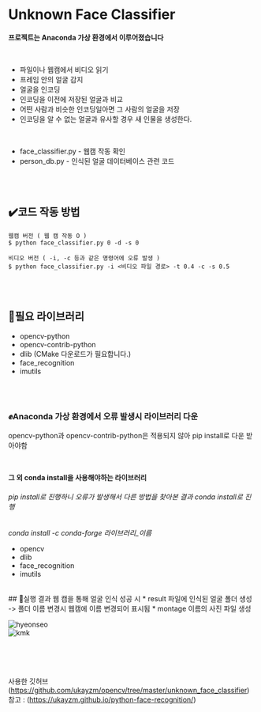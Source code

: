 # Unknown Face Classifier

**프로젝트는 Anaconda 가상 환경에서 이루어졌습니다**  

<br/>

- 파일이나 웹캠에서 비디오 읽기
- 프레임 안의 얼굴 감지
- 얼굴을 인코딩
- 인코딩을 이전에 저장된 얼굴과 비교
- 어떤 사람과 비슷한 인코딩일아면 그 사람의 얼굴을 저장
- 인코딩을 알 수 없는 얼굴과 유사할 경우 새 인물을 생성한다.

<br/>

* face_classifier.py - 웹캠 작동 확인
* person_db.py - 인식된 얼굴 데이터베이스 관련 코드

<br/><br/>

## ✔️코드 작동 방법
```
웹캠 버전 ( 웹 캠 작동 O )
$ python face_classifier.py 0 -d -s 0

비디오 버전 ( -i, -c 등과 같은 명령어에 오류 발생 )
$ python face_classifier.py -i <비디오 파일 경로> -t 0.4 -c -s 0.5
```  
<br/><br/>

## 📂필요 라이브러리
* opencv-python
* opencv-contrib-python
* dlib (CMake 다운로드가 필요합니다.)
* face_recognition
* imutils 

<br/><br/>

### ✊Anaconda 가상 환경에서 오류 발생시 라이브러리 다운
opencv-python과 opencv-contrib-python은 적용되지 않아 pip install로 다운 받아야함  

<br/>

**그 외 conda install을 사용해야하는 라이브러리**
###### pip install로 진행하니 오류가 발생해서 다른 방법을 찾아본 결과 conda install로 진행  
*conda install -c conda-forge 라이브러리_이름*
- opencv
- dlib
- face_recognition
- imutils
  
<br/>
## 🐹실행 결과
웹 캠을 통해 얼굴 인식 성공 시
* result 파일에 인식된 얼굴 폴더 생성 -> 폴더 이름 변경시 웹캠에 이름 변경되어 표시됨
* montage 이름의 사진 파일 생성

![hyeonseo](https://github.com/Florakimm2/OpensourceTeamProject/assets/63054274/1fabeb9b-64f5-4cf8-8944-8608bbb35f5b)  
![kmk](https://github.com/Florakimm2/OpensourceTeamProject/assets/63054274/d8f64eb4-ed5a-4105-b16e-d38e73c791be)





<br/><br/><br/>

사용한 깃허브 (https://github.com/ukayzm/opencv/tree/master/unknown_face_classifier) 
참고 : (https://ukayzm.github.io/python-face-recognition/)




